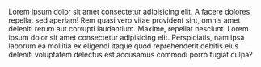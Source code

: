 Lorem ipsum dolor sit amet consectetur adipisicing elit. A facere dolores repellat sed aperiam! Rem quasi vero vitae provident sint, omnis amet deleniti rerum aut corrupti laudantium. Maxime, repellat nesciunt.
Lorem ipsum dolor sit amet consectetur adipisicing elit. Perspiciatis, nam ipsa laborum ea mollitia ex eligendi itaque quod reprehenderit debitis eius deleniti voluptatem delectus est accusamus commodi porro fugiat culpa?